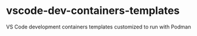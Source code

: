# vscode-dev-containers-templates
VS Code development containers templates customized to run with Podman
